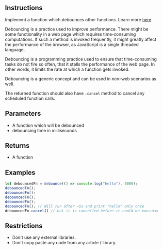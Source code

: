 ## Instructions

Implement a function which debounces other functions. Learn more [here](https://css-tricks.com/debouncing-throttling-explained-examples/)

Debouncing is a practice used to improve performance. There might be some functionality in a web page which requires time-consuming computations. If such a method is invoked frequently, it might greatly affect the performance of the browser, as JavaScript is a single threaded language. 

Debouncing is a programming practice used to ensure that time-consuming tasks do not fire so often, that it stalls the performance of the web page. In other words, it limits the rate at which a function gets invoked.

Debouncing is a generic concept and can be used in non-web scenarios as well.

The returned function should also have `.cancel` method to cancel any scheduled function calls.

## Parameters
- A function which will be debounced
- debouncing time in milliseconds

## Returns
- A function 

## Examples
```js
let debouncedFn = debounce(() => console.log("hello"), 5000);
debouncedFn();
debouncedFn();
debouncedFn();
debouncedFn();
debouncedFn(); // Will run after ~5s and print "hello" only once
debouncedFn.cancel() // but it is cancelled before it could be executed.
```

## Restrictions
- Don't use any external libraries.
- Don't copy paste any code from any article / library.